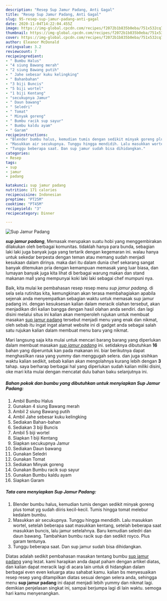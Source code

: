 ```yaml
---
description: "Resep Sup Jamur Padang, Anti Gagal"
title: "Resep Sup Jamur Padang, Anti Gagal"
slug: 95-resep-sup-jamur-padang-anti-gagal
date: 2020-11-04T14:22:04.455Z
image: https://img-global.cpcdn.com/recipes/f2072b1b835b0eba/751x532cq70/sup-jamur-padang-foto-resep-utama.jpg
thumbnail: https://img-global.cpcdn.com/recipes/f2072b1b835b0eba/751x532cq70/sup-jamur-padang-foto-resep-utama.jpg
cover: https://img-global.cpcdn.com/recipes/f2072b1b835b0eba/751x532cq70/sup-jamur-padang-foto-resep-utama.jpg
author: Eleanor McDonald
ratingvalue: 3.2
reviewcount: 7
recipeingredient:
- " Bumbu Halus"
- "4 siung Bawang merah"
- "2 siung Bawang putih"
- " Jahe sebesar kuku kelingking"
- " Bahanbahan"
- "3 biji Buncis"
- "5 biji wortel"
- "1 biji Kentang"
- "secukupnya Jamur"
- " Daun bawang"
- " Seledri"
- " Tomat"
- " Minyak goreng"
- " Bumbu racik sup sayur"
- " Bumbu kaldu ayam"
- " Garam"
recipeinstructions:
- "Blender bumbu halus, kemudian tumis dengan sedikit minyak goreng plus tomat yg sudah diiris kecil-kecil. Tumis hingga tomat melebur kedalam bumbu."
- "Masukkan air secukupnya. Tunggu hingga mendidih. Lalu masukkan wortel, setelah beberapa saat masukkan kentang, setelah beberapa saat masukkan buncis, lalu jamur setelahnya. Baru kemudian seledri dan daun bawang. Tambahkan bumbu racik sup dan sedikit royco. Plus garam tentunya."
- "Tunggu beberapa saat. Dan sup jamur sudah bisa dihidangkan."
categories:
- Resep
tags:
- sup
- jamur
- padang

katakunci: sup jamur padang 
nutrition: 171 calories
recipecuisine: Indonesian
preptime: "PT25M"
cooktime: "PT45M"
recipeyield: "3"
recipecategory: Dinner

---
```



![Sup Jamur Padang](https://img-global.cpcdn.com/recipes/f2072b1b835b0eba/751x532cq70/sup-jamur-padang-foto-resep-utama.jpg)

<b><i>sup jamur padang</i></b>, Memasak merupakan suatu hobi yang menggembirakan dilakukan oleh berbagai komunitas. tidaklah hanya para bunda, sebagian laki laki juga banyak juga yang tertarik dengan kegemaran ini. walau hanya untuk sekedar berpesta dengan teman atau memang sudah menjadi kesukaan dalam dirinya. maka dari itu dalam dunia chef sekarang sangat banyak ditemukan pria dengan kemampuan memasak yang luar biasa, dan lumayan banyak juga kita lihat di berbagai warung makan dan stand makanan mall yang mempunyai koki laki laki sebagai chef mumpuni nya.

Baik, kita mulai ke pembahasan resep resep menu <i>sup jamur padang</i>. di sela sela rutinitas kita, kemungkinan akan terasa membahagiakan apabila sejenak anda menyempatkan sebagian waktu untuk memasak sup jamur padang ini. dengan kesuksesan kalian dalam meracik olahan tersebut, akan menjadikan diri kalian bangga dengan hasil olahan anda sendiri. dan lagi disini melalui situs ini kalian akan memperoleh rujukan untuk membuat masakan <u>sup jamur padang</u> tersebut menjadi menu yang enak dan nikmat, oleh sebab itu ingat ingat alamat website ini di gadget anda sebagai salah satu rujukan kalian dalam membuat menu baru yang nikmat.




Mari langsung saja kita mulai untuk mencari barang barang yang diperlukan dalam membuat masakan <u><i>sup jamur padang</i></u> ini. setidaknya dibutuhkan <b>16</b> bahan yang diperuntuk kan pada makanan ini. biar berikutnya dapat menghasilkan rasa yang yummy dan menggugah selera. dan juga sisihkan waktu kalian sedikit, sebab kalian akan mengolahnya kurang lebih dengan <b>3</b> tahap. saya berharap berbagai hal yang diperlukan sudah kalian miliki disini, oke mari kita mulai dengan mencatat dulu bahan baku selanjutnya ini.

<!--inarticleads1-->

##### Bahan pokok dan bumbu yang dibutuhkan untuk menyiapkan Sup Jamur Padang:

1. Ambil  Bumbu Halus
1. Gunakan 4 siung Bawang merah
1. Ambil 2 siung Bawang putih
1. Ambil  Jahe sebesar kuku kelingking
1. Sediakan  Bahan-bahan
1. Sediakan 3 biji Buncis
1. Ambil 5 biji wortel
1. Siapkan 1 biji Kentang
1. Siapkan secukupnya Jamur
1. Sediakan  Daun bawang
1. Gunakan  Seledri
1. Gunakan  Tomat
1. Sediakan  Minyak goreng
1. Gunakan  Bumbu racik sup sayur
1. Gunakan  Bumbu kaldu ayam
1. Siapkan  Garam




<!--inarticleads2-->

##### Tata cara menyiapkan Sup Jamur Padang:

1. Blender bumbu halus, kemudian tumis dengan sedikit minyak goreng plus tomat yg sudah diiris kecil-kecil. Tumis hingga tomat melebur kedalam bumbu.
1. Masukkan air secukupnya. Tunggu hingga mendidih. Lalu masukkan wortel, setelah beberapa saat masukkan kentang, setelah beberapa saat masukkan buncis, lalu jamur setelahnya. Baru kemudian seledri dan daun bawang. Tambahkan bumbu racik sup dan sedikit royco. Plus garam tentunya.
1. Tunggu beberapa saat. Dan sup jamur sudah bisa dihidangkan.




Diatas adalah sedikit pembahasan masakan tentang bumbu <u>sup jamur padang</u> yang lezat. kami harapkan anda dapat paham dengan artikel diatas, dan kalian dapat meracik lagi di acara lain untuk di hidangkan dalam berbagai even even keluarga atau sahabat kamu. kalian bs menyesuaikan resep resep yang ditampilkan diatas sesuai dengan selera anda, sehingga menu <b>sup jamur padang</b> ini dapat menjadi lebih yummy dan nikmat lagi. demikian penjelasan singkat ini, sampai berjumpa lagi di lain waktu. semoga hari kamu menyenangkan.

